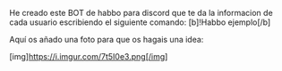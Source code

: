 He creado este BOT de habbo para discord que te da la informacion de cada usuario escribiendo el siguiente comando:
[b]!Habbo ejemplo[/b]

Aquí os añado una foto para que os hagais una idea:

[img]https://i.imgur.com/7t5I0e3.png[/img]
